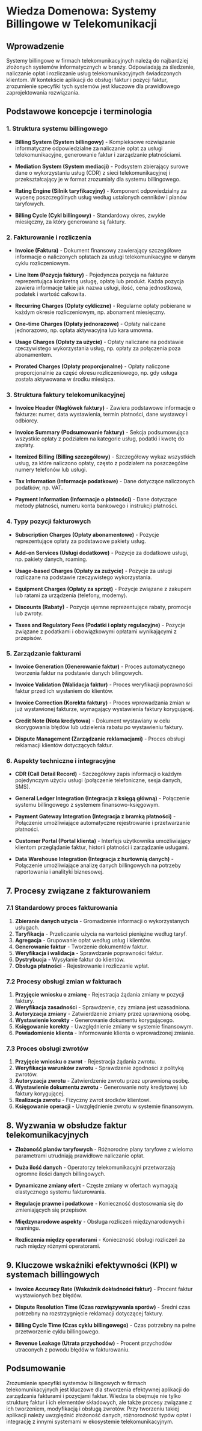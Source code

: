 # Wiedza Domenowa: Systemy Billingowe w Telekomunikacji

## Wprowadzenie

Systemy billingowe w firmach telekomunikacyjnych należą do najbardziej złożonych systemów informatycznych w branży. Odpowiadają za śledzenie, naliczanie opłat i rozliczanie usług telekomunikacyjnych świadczonych klientom. W kontekście aplikacji do obsługi faktur i pozycji faktur, zrozumienie specyfiki tych systemów jest kluczowe dla prawidłowego zaprojektowania rozwiązania.

## Podstawowe koncepcje i terminologia

### 1. Struktura systemu billingowego

- **Billing System (System billingowy)** - Kompleksowe rozwiązanie informatyczne odpowiedzialne za naliczanie opłat za usługi telekomunikacyjne, generowanie faktur i zarządzanie płatnościami.
  
- **Mediation System (System mediacji)** - Podsystem zbierający surowe dane o wykorzystaniu usług (CDR) z sieci telekomunikacyjnej i przekształcający je w format zrozumiały dla systemu billingowego.
  
- **Rating Engine (Silnik taryfikacyjny)** - Komponent odpowiedzialny za wycenę poszczególnych usług według ustalonych cenników i planów taryfowych.
  
- **Billing Cycle (Cykl billingowy)** - Standardowy okres, zwykle miesięczny, za który generowane są faktury.

### 2. Fakturowanie i rozliczenia

- **Invoice (Faktura)** - Dokument finansowy zawierający szczegółowe informacje o naliczonych opłatach za usługi telekomunikacyjne w danym cyklu rozliczeniowym.
  
- **Line Item (Pozycja faktury)** - Pojedyncza pozycja na fakturze reprezentująca konkretną usługę, opłatę lub produkt. Każda pozycja zawiera informacje takie jak nazwa usługi, ilość, cena jednostkowa, podatek i wartość całkowita.
  
- **Recurring Charges (Opłaty cykliczne)** - Regularne opłaty pobierane w każdym okresie rozliczeniowym, np. abonament miesięczny.
  
- **One-time Charges (Opłaty jednorazowe)** - Opłaty naliczane jednorazowo, np. opłata aktywacyjna lub kara umowna.
  
- **Usage Charges (Opłaty za użycie)** - Opłaty naliczane na podstawie rzeczywistego wykorzystania usług, np. opłaty za połączenia poza abonamentem.
  
- **Prorated Charges (Opłaty proporcjonalne)** - Opłaty naliczone proporcjonalnie za część okresu rozliczeniowego, np. gdy usługa została aktywowana w środku miesiąca.

### 3. Struktura faktury telekomunikacyjnej

- **Invoice Header (Nagłówek faktury)** - Zawiera podstawowe informacje o fakturze: numer, data wystawienia, termin płatności, dane wystawcy i odbiorcy.
  
- **Invoice Summary (Podsumowanie faktury)** - Sekcja podsumowująca wszystkie opłaty z podziałem na kategorie usług, podatki i kwotę do zapłaty.
  
- **Itemized Billing (Billing szczegółowy)** - Szczegółowy wykaz wszystkich usług, za które naliczono opłaty, często z podziałem na poszczególne numery telefonów lub usługi.
  
- **Tax Information (Informacje podatkowe)** - Dane dotyczące naliczonych podatków, np. VAT.
  
- **Payment Information (Informacje o płatności)** - Dane dotyczące metody płatności, numeru konta bankowego i instrukcji płatności.

### 4. Typy pozycji fakturowych

- **Subscription Charges (Opłaty abonamentowe)** - Pozycje reprezentujące opłaty za podstawowe pakiety usług.
  
- **Add-on Services (Usługi dodatkowe)** - Pozycje za dodatkowe usługi, np. pakiety danych, roaming.
  
- **Usage-based Charges (Opłaty za zużycie)** - Pozycje za usługi rozliczane na podstawie rzeczywistego wykorzystania.
  
- **Equipment Charges (Opłaty za sprzęt)** - Pozycje związane z zakupem lub ratami za urządzenia (telefony, modemy).
  
- **Discounts (Rabaty)** - Pozycje ujemne reprezentujące rabaty, promocje lub zwroty.
  
- **Taxes and Regulatory Fees (Podatki i opłaty regulacyjne)** - Pozycje związane z podatkami i obowiązkowymi opłatami wynikającymi z przepisów.

### 5. Zarządzanie fakturami

- **Invoice Generation (Generowanie faktur)** - Proces automatycznego tworzenia faktur na podstawie danych bilingowych.
  
- **Invoice Validation (Walidacja faktur)** - Proces weryfikacji poprawności faktur przed ich wysłaniem do klientów.
  
- **Invoice Correction (Korekta faktury)** - Proces wprowadzania zmian w już wystawionej fakturze, wymagający wystawienia faktury korygującej.
  
- **Credit Note (Nota kredytowa)** - Dokument wystawiany w celu skorygowania błędów lub udzielenia rabatu po wystawieniu faktury.
  
- **Dispute Management (Zarządzanie reklamacjami)** - Proces obsługi reklamacji klientów dotyczących faktur.

### 6. Aspekty techniczne i integracyjne

- **CDR (Call Detail Record)** - Szczegółowy zapis informacji o każdym pojedynczym użyciu usługi (połączenie telefoniczne, sesja danych, SMS).
  
- **General Ledger Integration (Integracja z księgą główną)** - Połączenie systemu billingowego z systemem finansowo-księgowym.
  
- **Payment Gateway Integration (Integracja z bramką płatności)** - Połączenie umożliwiające automatyczne rejestrowanie i przetwarzanie płatności.
  
- **Customer Portal (Portal klienta)** - Interfejs użytkownika umożliwiający klientom przeglądanie faktur, historii płatności i zarządzanie usługami.
  
- **Data Warehouse Integration (Integracja z hurtownią danych)** - Połączenie umożliwiające analizę danych billingowych na potrzeby raportowania i analityki biznesowej.

## 7. Procesy związane z fakturowaniem

### 7.1 Standardowy proces fakturowania

1. **Zbieranie danych użycia** - Gromadzenie informacji o wykorzystanych usługach.
2. **Taryfikacja** - Przeliczanie użycia na wartości pieniężne według taryf.
3. **Agregacja** - Grupowanie opłat według usług i klientów.
4. **Generowanie faktur** - Tworzenie dokumentów faktur.
5. **Weryfikacja i walidacja** - Sprawdzanie poprawności faktur.
6. **Dystrybucja** - Wysyłanie faktur do klientów.
7. **Obsługa płatności** - Rejestrowanie i rozliczanie wpłat.

### 7.2 Procesy obsługi zmian w fakturach

1. **Przyjęcie wniosku o zmianę** - Rejestracja żądania zmiany w pozycji faktury.
2. **Weryfikacja zasadności** - Sprawdzenie, czy zmiana jest uzasadniona.
3. **Autoryzacja zmiany** - Zatwierdzenie zmiany przez uprawnioną osobę.
4. **Wystawienie korekty** - Generowanie dokumentu korygującego.
5. **Księgowanie korekty** - Uwzględnienie zmiany w systemie finansowym.
6. **Powiadomienie klienta** - Informowanie klienta o wprowadzonej zmianie.

### 7.3 Proces obsługi zwrotów

1. **Przyjęcie wniosku o zwrot** - Rejestracja żądania zwrotu.
2. **Weryfikacja warunków zwrotu** - Sprawdzenie zgodności z polityką zwrotów.
3. **Autoryzacja zwrotu** - Zatwierdzenie zwrotu przez uprawnioną osobę.
4. **Wystawienie dokumentu zwrotu** - Generowanie noty kredytowej lub faktury korygującej.
5. **Realizacja zwrotu** - Fizyczny zwrot środków klientowi.
6. **Księgowanie operacji** - Uwzględnienie zwrotu w systemie finansowym.

## 8. Wyzwania w obsłudze faktur telekomunikacyjnych

- **Złożoność planów taryfowych** - Różnorodne plany taryfowe z wieloma parametrami utrudniają prawidłowe naliczanie opłat.
  
- **Duża ilość danych** - Operatorzy telekomunikacyjni przetwarzają ogromne ilości danych billingowych.
  
- **Dynamiczne zmiany ofert** - Częste zmiany w ofertach wymagają elastycznego systemu fakturowania.
  
- **Regulacje prawne i podatkowe** - Konieczność dostosowania się do zmieniających się przepisów.
  
- **Międzynarodowe aspekty** - Obsługa rozliczeń międzynarodowych i roamingu.
  
- **Rozliczenia między operatorami** - Konieczność obsługi rozliczeń za ruch między różnymi operatorami.

## 9. Kluczowe wskaźniki efektywności (KPI) w systemach billingowych

- **Invoice Accuracy Rate (Wskaźnik dokładności faktur)** - Procent faktur wystawionych bez błędów.
  
- **Dispute Resolution Time (Czas rozwiązywania sporów)** - Średni czas potrzebny na rozstrzygnięcie reklamacji dotyczącej faktury.
  
- **Billing Cycle Time (Czas cyklu billingowego)** - Czas potrzebny na pełne przetworzenie cyklu billingowego.
  
- **Revenue Leakage (Utrata przychodów)** - Procent przychodów utraconych z powodu błędów w fakturowaniu.

## Podsumowanie

Zrozumienie specyfiki systemów billingowych w firmach telekomunikacyjnych jest kluczowe dla stworzenia efektywnej aplikacji do zarządzania fakturami i pozycjami faktur. Wiedza ta obejmuje nie tylko strukturę faktur i ich elementów składowych, ale także procesy związane z ich tworzeniem, modyfikacją i obsługą zwrotów. Przy tworzeniu takiej aplikacji należy uwzględnić złożoność danych, różnorodność typów opłat i integrację z innymi systemami w ekosystemie telekomunikacyjnym.
